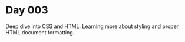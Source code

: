# Day 003
Deep dive into CSS and HTML. Learning more about styling and proper HTML document formatting.